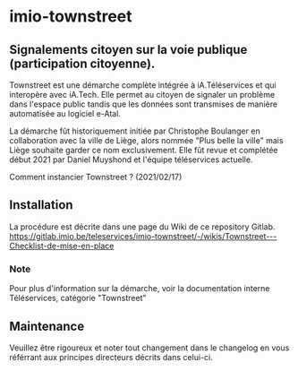# imio-townstreet
## Signalements citoyen sur la voie publique (participation citoyenne).
Townstreet est une démarche complète intégrée à iA.Téléservices et qui interopère avec iA.Tech. Elle permet au citoyen de signaler un problème dans l'espace public tandis que les données sont transmises de manière automatisée au logiciel e-Atal.

La démarche fût historiquement initiée par Christophe Boulanger en collaboration avec la ville de Liège, alors nommée "Plus belle la ville" mais Liège souhaite garder ce nom exclusivement. Elle fût revue et complétée début 2021 par Daniel Muyshond et l'équipe téléservices actuelle.

Comment instancier Townstreet ? (2021/02/17)




## Installation
La procédure est décrite dans une page du Wiki de ce repository Gitlab.
https://gitlab.imio.be/teleservices/imio-townstreet/-/wikis/Townstreet---Checklist-de-mise-en-place

### Note
Pour plus d'information sur la démarche, voir la documentation interne Téléservices, catégorie "Townstreet"

## Maintenance 
Veuillez être rigoureux et noter tout changement dans le changelog en vous référrant aux principes directeurs décrits dans celui-ci.

